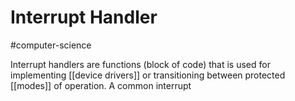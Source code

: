 # Interrupt Handler
#computer-science 

Interrupt handlers are functions (block of code) that is used for implementing [[device drivers]] or transitioning between protected [[modes]] of operation. A common interrupt
